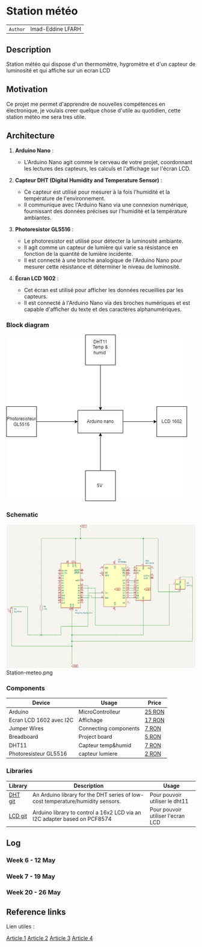 # Station météo 

| | |
|-|-|
|`Author` | Imad-Eddine LFARH |

## Description
Station météo qui dispose d'un thermomètre, hygromètre et d'un capteur de luminosité et qui affiche sur un ecran LCD
## Motivation
Ce projet me permet d'apprendre de nouvelles compétences en électronique, je voulais creer quelque chose d'utile au quotidien, cette station météo me sera tres utile.
 
## Architecture


1. **Arduino Nano** :
   - L'Arduino Nano agit comme le cerveau de votre projet, coordonnant les lectures des capteurs, les calculs et l'affichage sur l'écran LCD.

2. **Capteur DHT (Digital Humidity and Temperature Sensor)** :
   - Ce capteur est utilisé pour mesurer à la fois l'humidité et la température de l'environnement.
   - Il communique avec l'Arduino Nano via une connexion numérique, fournissant des données précises sur l'humidité et la température ambiantes.

3. **Photoresistor GL5516** :
   - Le photoresistor est utilisé pour détecter la luminosité ambiante.
   - Il agit comme un capteur de lumière qui varie sa résistance en fonction de la quantité de lumière incidente.
   - Il est connecté à une broche analogique de l'Arduino Nano pour mesurer cette résistance et déterminer le niveau de luminosité.

4. **Écran LCD 1602** :
   - Cet écran est utilisé pour afficher les données recueillies par les capteurs.
   - Il est connecté à l'Arduino Nano via des broches numériques et est capable d'afficher du texte et des caractères alphanumériques.


### Block diagram

<!-- Make sure the path to the picture is correct -->
![Block Diagram](Schema-station-meteo.png)

### Schematic

![Schematic](Station-meteo.png)
Station-meteo.png
### Components


<!-- This is just an example, fill in with your actual components -->

| Device | Usage | Price |
|--------|--------|-------|
| Arduino |  MicroControlleur | [25 RON](https://www.optimusdigital.ro/ro/compatibile-cu-arduino-nano/1686-placa-de-dezvoltare-compatibila-cu-arduino-nano-atmega328p-i-ch340.html?search_query=Arduino+Nano&results=22) |
| Ecran LCD 1602 avec I2C | Affichage | [17 RON](https://www.optimusdigital.ro/ro/optoelectronice-lcd-uri/2894-lcd-cu-interfata-i2c-si-backlight-albastru.html) |
| Jumper Wires | Connecting components | [7 RON](https://www.optimusdigital.ro/ro/fire-fire-mufate/884-set-fire-tata-tata-40p-10-cm.html?search_query=set+fire&results=110) |
| Breadboard | Project board | [5 RON](https://www.optimusdigital.ro/ro/prototipare-breadboard-uri/44-breadboard-400-points.html) |
| DHT11 | Capteur temp&humid | [7 RON](https://www.optimusdigital.ro/ro/senzori-senzori-de-temperatura/584-senzor-de-temperatura-dht11.html?search_query=dht11&results=17) |
| Photoresisteur GL5516 | capteur lumiere | [2 RON](https://www.conexelectronic.ro/fotorezistori/17746-FOTOREZISTOR-LDR-5-MM-GL5516.html) |


### Libraries

<!-- This is just an example, fill in the table with your actual components -->

| Library | Description | Usage |
|----------|-------------|-------|
| [DHT git](https://github.com/adafruit/DHT-sensor-library) | An Arduino library for the DHT series of low-cost temperature/humidity sensors. | Pour pouvoir utiliser le dht11  |
| [LCD git](https://github.com/blackhack/LCD_I2C/blob/master/src/LCD_I2C.h) | Arduino library to control a 16x2 LCD via an I2C adapter based on PCF8574| Pour pouvoir utiliser l'ecran LCD  |

## Log

<!-- write every week your progress here -->

### Week 6 - 12 May

### Week 7 - 19 May

### Week 20 - 26 May


## Reference links

<!-- Fill in with appropriate links and link titles -->

Lien utiles : 

[Article 1](https://forum.arduino.cc/t/printing-a-float-on-16x2-lcd/325305)
[Article 2](https://forum.arduino.cc/t/c-how-to-get-a-degree-sign-on-a-text-lcd-screen/378588)
[Article 3](https://html.alldatasheet.com/html-pdf/1131893/ETC2/GL5528/110/1/GL5528.html)
[Article 4](https://miscircuitos.com/what-are-the-meaning-of-vdd-vss-vcc-vee-and-gnd/)
